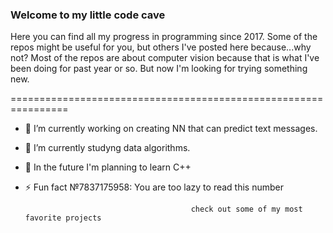 ### Welcome to my little code cave

Here you can find all my progress in programming since 2017. Some of the repos might be useful for you, but others I've posted here because...why not?
Most of the repos are about computer vision because that is what I've been doing for past year or so. But now I'm looking for trying something new.

================================================================
- 🔭 I’m currently working on creating NN that can predict text messages.
- 🌱 I’m currently studyng data algorithms.
- 🤔 In the future I'm planning to learn C++
- ⚡ Fun fact №7837175958: You are too lazy to read this number
                                           
                                           check out some of my most favorite projects
